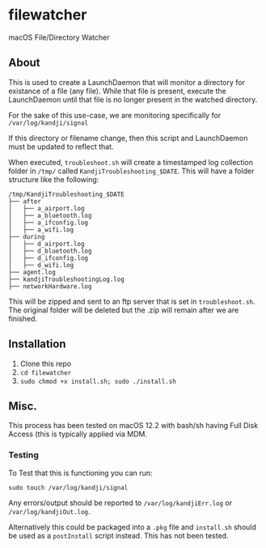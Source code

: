 # filewatcher
macOS File/Directory Watcher

## About

This is used to create a LaunchDaemon that will monitor a directory for existance of a file (any file). While that file is present, execute the LaunchDaemon until that file is no longer present in the watched directory. 

For the sake of this use-case, we are monitoring specifically for `/var/log/kandji/signal`

If this directory or filename change, then this script and LaunchDaemon must be updated to reflect that. 

When executed, `troubleshoot.sh` will create a timestamped log collection folder in `/tmp/` called `KandjiTroubleshooting_$DATE`. This will have a folder structure like the following:

```
/tmp/KandjiTroubleshooting_$DATE
├── after
│   ├── a_airport.log
│   ├── a_bluetooth.log
│   ├── a_ifconfig.log
│   ├── a_wifi.log
├── during
│   ├── d_airport.log
│   ├── d_bluetooth.log
│   ├── d_ifconfig.log
│   ├── d_wifi.log
├── agent.log
├── kandjiTroubleshootingLog.log
├── networkHardware.log
```

This will be zipped and sent to an ftp server that is set in `troubleshoot.sh`. The original folder will be deleted but the .zip will remain after we are finished. 

## Installation

1. Clone this repo
2. `cd filewatcher`
3. `sudo chmod +x install.sh; sudo ./install.sh`

## Misc.

This process has been tested on macOS 12.2 with bash/sh having Full Disk Access (this is typically applied via MDM.

### Testing
To Test that this is functioning you can run:

`sudo touch /var/log/kandji/signal`

Any errors/output should be reported to `/var/log/kandjiErr.log` or `/var/log/kandjiOut.log`. 

Alternatively this could be packaged into a `.pkg` file and `install.sh` should be used as a `postInstall` script instead. This has not been tested. 

